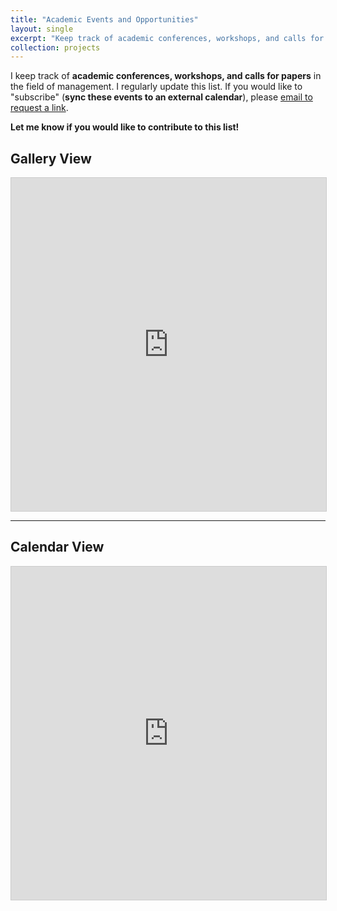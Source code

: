```yaml
---
title: "Academic Events and Opportunities"
layout: single
excerpt: "Keep track of academic conferences, workshops, and calls for papers"
collection: projects
---
```


I keep track of **academic conferences, workshops, and calls for papers** in the field of management. I regularly update this list. If you would like to "subscribe" (**sync these events to an external calendar**), please [email to request a link](mailto:xule.lin@imperial.ac.uk).

**Let me know if you would like to contribute to this list!**  

## Gallery View
<iframe class="airtable-embed" src="https://airtable.com/embed/shrspHOdbkSHXXpZZ?backgroundColor=red&viewControls=on" frameborder="0" onmousewheel="" width="100%" height="533" style="background: transparent; border: 1px solid #ccc;"></iframe>

***

## Calendar View

<iframe class="airtable-embed" src="https://airtable.com/embed/shriZLZlDrUWtyQWL?backgroundColor=red&viewControls=on" frameborder="0" onmousewheel="" width="100%" height="533" style="background: transparent; border: 1px solid #ccc;"></iframe>
